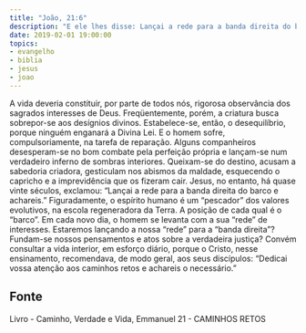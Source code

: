 ```yaml
---
title: "João, 21:6"
description: "E ele lhes disse: Lançai a rede para a banda direita do barco e achareis."
date: 2019-02-01 19:00:00
topics: 
- evangelho
- biblia
- jesus
- joao
---
```


A vida deveria constituir, por parte de todos nós, rigorosa observância dos
sagrados interesses de Deus.
Freqüentemente, porém, a criatura busca sobrepor-se aos desígnios
divinos.
Estabelece-se, então, o desequilíbrio, porque ninguém enganará a Divina
Lei. E o homem sofre, compulsoriamente, na tarefa de reparação.
Alguns companheiros desesperam-se no bom combate pela perfeição
própria e lançam-se num verdadeiro inferno de sombras interiores. Queixam-se
do destino, acusam a sabedoria criadora, gesticulam nos abismos da maldade,
esquecendo o capricho e a imprevidência que os fizeram cair.
Jesus, no entanto, há quase vinte séculos, exclamou:
“Lançai a rede para a banda direita do barco e achareis.”
Figuradamente, o espírito humano é um “pescador” dos valores evolutivos,
na escola regeneradora da Terra. A posição de cada qual é o “barco”. Em cada
novo dia, o homem se levanta com a sua “rede” de interesses. Estaremos
lançando a nossa “rede” para a “banda direita”?
Fundam-se nossos pensamentos e atos sobre a verdadeira justiça?
Convém consultar a vida interior, em esforço diário, porque o Cristo, nesse
ensinamento, recomendava, de modo geral, aos seus discípulos: “Dedicai
vossa atenção aos caminhos retos e achareis o necessário.”




## Fonte
Livro - Caminho, Verdade e Vida, Emmanuel
21 -  CAMINHOS RETOS
